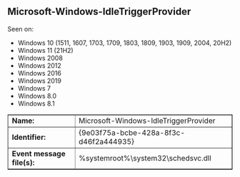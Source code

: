 ## Microsoft-Windows-IdleTriggerProvider

Seen on:
* Windows 10 (1511, 1607, 1703, 1709, 1803, 1809, 1903, 1909, 2004, 20H2)
* Windows 11 (21H2)
* Windows 2008
* Windows 2012
* Windows 2016
* Windows 2019
* Windows 7
* Windows 8.0
* Windows 8.1

<table border="1" class="docutils">
  <tbody>
    <tr>
      <td><b>Name:</b></td>
      <td>Microsoft-Windows-IdleTriggerProvider</td>
    </tr>
    <tr>
      <td><b>Identifier:</b></td>
      <td>{9e03f75a-bcbe-428a-8f3c-d46f2a444935}</td>
    </tr>
    <tr>
      <td><b>Event message file(s):</b></td>
      <td>%systemroot%\system32\schedsvc.dll</td>
    </tr>
  </tbody>
</table>

&nbsp;

